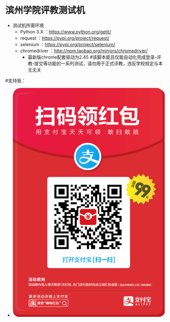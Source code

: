 # 滨州学院评教测试机

 - 测试机所需环境
 	- Python 3.X ：https://www.python.org/getit/
 	- request ：https://pypi.org/project/request/
 	- selenium ：https://pypi.org/project/selenium/
 	- chromedriver ：http://npm.taobao.org/mirrors/chromedriver/
 		- 最新版chrome配套驱动为2.45
#该脚本能且仅能自动化完成登录-评教-提交等功能的一系列测试，请勿用于正式评教，违反学校规定与本无无关 

#支持我：
 - ![Image text](https://github.com/1225702013/PingJiaoTest/blob/master/1543721131540.jpg)
